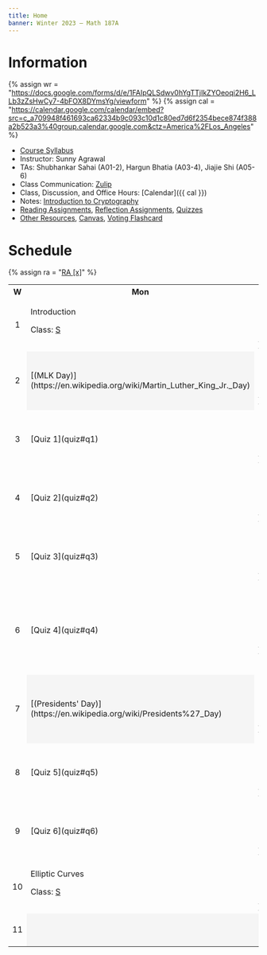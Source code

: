 ```yaml
---
title: Home
banner: Winter 2023 — Math 187A
---
```


# Information

{% assign wr = "https://docs.google.com/forms/d/e/1FAIpQLSdwv0hYgTTjIkZYOeoqi2H6_LLb3zZsHwCy7-4bFOX8DYmsYg/viewform" %} 
{% assign cal = "https://calendar.google.com/calendar/embed?src=c_a709948f461693ca62334b9c093c10d1c80ed7d6f2354bece874f388a2b523a3%40group.calendar.google.com&ctz=America%2FLos_Angeles" %}

* [Course Syllabus](syllabus)
* Instructor: Sunny Agrawal
* TAs: Shubhankar Sahai (A01-2), Hargun Bhatia (A03-4), Jiajie Shi (A05-6)
* Class Communication: [Zulip](https://sunnysclasses.zulipchat.com/)
* Class, Discussion, and Office Hours: [Calendar]({{ cal }})
* Notes: [Introduction to Cryptography](/crypt)
* [Reading Assignments](read), [Reflection Assignments](reflect), [Quizzes](quiz)
* [Other Resources](resources), [Canvas](https://canvas.ucsd.edu/courses/42571), [Voting Flashcard](flashcard.pdf)

# Schedule

<table width="100%">
<tr>
<th style="text-align: center;" width="5%">W</th>
<th width="19%">Mon</th>
<th width="19%">Tue</th>
<th width="19%">Wed</th>
<th width="19%">Thu</th>
<th width="19%">Fri</th>
</tr>

{% assign ra = "[RA [x]](read#x)" %}

<tr>
<td style="text-align: center;">1</td>
<td>
Introduction

Class: [S](slides/w1mon.pdf)
</td>
<td>
Due: {{ ra | replace: "x", "w1tue" }}
</td>
<td>
Transposition  
Simple 1

Class: [S](slides/w1wed.pdf)
</td>
<td>
Due: {{ ra | replace: "x", "w1thu" }}
</td>
<td>
Modular

Class: [S](slides/w1fri.pdf)  
Due: [MA](reflect#autobio)
</td>
</tr>

<tr>
<td style="text-align: center;">2</td>
<td style="background-color: #f5f5f5;">
[(MLK Day)](https://en.wikipedia.org/wiki/Martin_Luther_King_Jr._Day)
</td>
<td>
Due: {{ ra | replace: "x", "w2tue" }}
<td>
GCD  
Modular Inverse

Class: [S](slides/w2wed.pdf)
</td>
<td>
Due: {{ ra | replace: "x", "w2thu" }}
</td>
<td>
Simple 2

Class: [S](slides/w2fri.pdf)  
Due: [WR]({{ wr }})
</td>
</tr>

<tr>
<td style="text-align: center;">3</td>
<td>
[Quiz 1](quiz#q1)
</td>
<td>
Due: {{ ra | replace: "x", "w3tue" }}
</td>
<td>
Polygraphic  

Class: [S](slides/w3wed.pdf)  
</td>
<td>
Due: {{ ra | replace: "x", "w3thu" }}
</td>
<td>
Polyalphabetic

Class: [S](slides/w3fri.pdf)  
Due: [WR]({{ wr }})
</td>
</tr>

<tr>
<td style="text-align: center;">4</td>
<td>
[Quiz 2](quiz#q2)  
</td>
<td>
Due: {{ ra | replace: "x", "w4tue" }}
</td>
<td>
Freq Analysis   
Probability

Class: [S](slides/w4wed.pdf)
</td>
<td>
Due: {{ ra | replace: "x", "w4thu" }}
</td>
<td>
$G$-test

Class: [N](notes/w4fri.pdf), [V](https://canvas.ucsd.edu/files/8799962/)   
Due: [WR]({{ wr }}), [QC1](quiz#corrections)
</td>
</tr>

<tr>
<td style="text-align: center;">5</td>
<td>
[Quiz 3](quiz#q3)  
</td>
<td>
Due: {{ ra | replace: "x", "w5tue" }}
</td>
<td>
Break Rect

Class: [S](slides/w5wed.pdf)
</td>
<td>
Due: {{ ra | replace: "x", "w5thu" }}
</td>
<td>
Conditional

Class: [S](slides/w5fri.pdf)  
Due: [WR]({{ wr }}), [QC2](quiz#corrections)
</td>
</tr>

<tr>
<td style="text-align: center;">6</td>
<td>
[Quiz 4](quiz#q4)  
</td>
<td>
Due: {{ ra | replace: "x", "w6tue" }}
</td>
<td>
Coincidence  
Break Vignere

Class: [S](slides/w6wed.pdf)  
</td>
<td>
Due: {{ ra | replace: "x", "w6thu" }}
</td>
<td>
Known Plaintext  
Perfect Secrecy

Class: [S](slides/w6fri.pdf)  
Due: [WR]({{ wr }}), [QC3](quiz#corrections)
</td>
</tr>

<tr>
<td style="text-align: center;">7</td>
<td style="background-color: #f5f5f5;">
[(Presidents' Day)](https://en.wikipedia.org/wiki/Presidents%27_Day)
</td>
<td>
Due: {{ ra | replace: "x", "w7tue" }}
</td>
<td>
Primes  
Euler Phi  

Class: [S](slides/w7wed.pdf)
</td>
<td>
Due: {{ ra | replace: "x", "w7thu" }}
</td>
<td>
Binary Exp  
Primality Test  

Class: [S](slides/w7fri.pdf)  
Due: [WR]({{ wr }}), [QC4](quiz#corrections)
</td>
</tr>

<tr>
<td style="text-align: center;">8</td>
<td>
[Quiz 5](quiz#q5)  
</td>
<td>
Due: {{ ra | replace: "x", "w8tue" }}
</td>
<td>
RSA

Class: [S](slides/w8wed.pdf) 
</td>
<td>
Due: {{ ra | replace: "x", "w8thu" }}
</td>
<td> 
Order

Class: [S](slides/w8fri.pdf)  
Due: [WR]({{ wr }})
</td>
</tr>

<tr>
<td style="text-align: center;">9</td>
<td>
[Quiz 6](quiz#q6)  
</td>
<td>
Due: {{ ra | replace: "x", "w9tue" }}
</td>
<td>
Elgamal  
Diffie-Hellman  

Class: [S](slides/w9wed.pdf)  
</td>
<td>
Due: {{ ra | replace: "x", "w9thu" }}
</td>
<td> 
Elliptic Curves

Class: [S](slides/w9fri.pdf)  
Due: [WR]({{ wr }}), [QC5](quiz#corrections)
</td>
</tr>

<tr>
<td style="text-align: center;">10</td>
<td>
Elliptic Curves

Class: [S](slides/w10mon.pdf)  
</td>
<td>
Due: {{ ra | replace: "x", "w10tue" }}
</td>
<td>
ECC  

Class: [S](slides/w10wed.pdf)  
</td>
<td>
Due: {{ ra | replace: "x", "w10thu" }}
</td>
<td> 
Review

Class: [S](slides/w10fri.pdf)  
Due: [FR](reflect#final), [QC6](quiz#corrections)
</td>
</tr>

<td style="text-align: center;">11</td>
<td colspan="2" style="background-color: #f5f5f5;"/>
<td>
[Final](quiz#final) [8-11am]
</td>
<td colspan="2" style="background-color: #f5f5f5;"/>
</tr>

</table>
